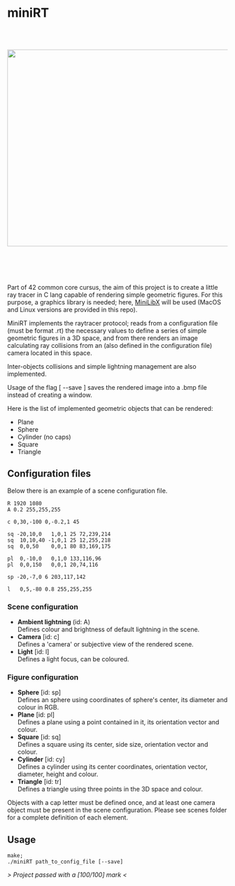 # miniRT
</br></br>
<div align="center">
  <img src="scenes/spheres.bmp" width="600" height="450"/>
</div>
</br></br></br></br></br>
Part of 42 common core cursus, the aim of this project is to create a little ray tracer in C lang capable of rendering simple geometric figures. For this purpose, a graphics library is needed; here, <a href='https://github.com/42Paris/minilibx-linux'>MiniLibX</a> will be used (MacOS and Linux versions are provided in this repo).  
  
MiniRT implements the raytracer protocol; reads from a configuration file (must be format .rt) the necessary values to define a series of simple geometric figures in a 3D space, and from there renders an image calculating ray collisions from an (also defined in the configuration file) camera located in this space.  
  
Inter-objects collisions and simple lightning management are also implemented.  
  
Usage of the flag [ --save ] saves the rendered image into a .bmp file instead of creating a window.   
  
Here is the list of implemented geometric objects that can be rendered:  
* Plane
* Sphere
* Cylinder (no caps)
* Square
* Triangle

## Configuration files
Below there is an example of a scene configuration file.
```
R 1920 1080
A 0.2 255,255,255

c 0,30,-100 0,-0.2,1 45

sq -20,10,0   1,0,1 25 72,239,214
sq  10,10,40 -1,0,1 25 12,255,218
sq  0,0,50    0,0,1 80 83,169,175

pl  0,-10,0   0,1,0 133,116,96
pl  0,0,150   0,0,1 20,74,116

sp -20,-7,0 6 203,117,142

l   0,5,-80 0.8 255,255,255
```
### Scene configuration

* **Ambient lightning** (id: A)  
  Defines colour and brightness of default lightning in the scene.  
* **Camera** [id: c]  
  Defines a 'camera' or subjective view of the rendered scene.  
* **Light** [id: l]  
  Defines a light focus, can be coloured.  
### Figure configuration
* **Sphere** [id: sp]  
  Defines an sphere using coordinates of sphere's center, its diameter and colour in RGB.  
* **Plane**  [id: pl]  
  Defines a plane using a point contained in it, its orientation vector and colour.  
* **Square**  [id: sq]  
  Defines a square using its center, side size, orientation vector and colour.  
* **Cylinder**  [id: cy]  
  Defines a cylinder using its center coordinates, orientation vector, diameter, height and colour.  
* **Triangle**  [id: tr]  
  Defines a triangle using three points in the 3D space and colour.

Objects with a cap letter must be defined once, and at least one camera object must be present in the scene configuration.
Please see scenes folder for a complete definition of each element.

## Usage
```
make;
./miniRT path_to_config_file [--save]
```
  
   
_> Project passed with a [100/100] mark <_
